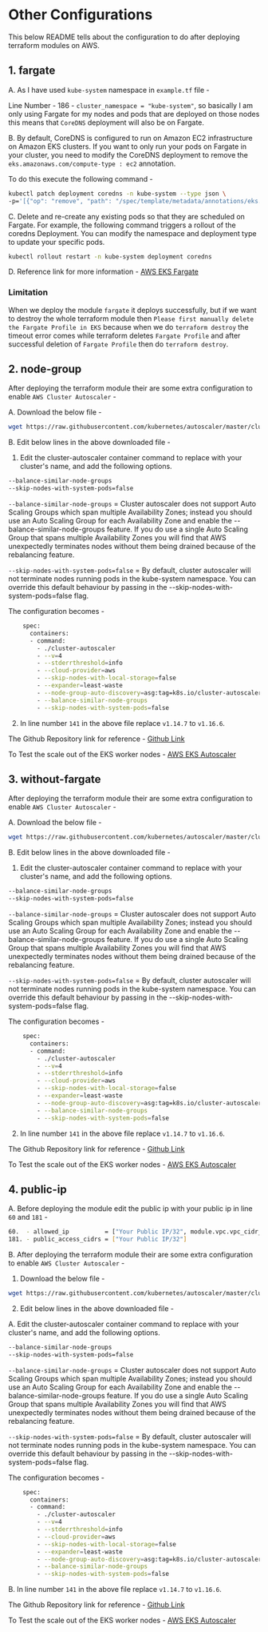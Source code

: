 # Other Configurations

This below README tells about the configuration to do after deploying terraform modules on AWS.

## 1. fargate

A. As I have used `kube-system` namespace in `example.tf` file -

Line Number - 186 - `cluster_namespace = "kube-system"`, so basically I am only using Fargate for my nodes and pods that are deployed on those nodes this means that `CoreDNS` deployment will also be on Fargate.

B. By default, CoreDNS is configured to run on Amazon EC2 infrastructure on Amazon EKS clusters. If you want to only run your pods on Fargate in your cluster, you need to modify the CoreDNS deployment to remove the `eks.amazonaws.com/compute-type : ec2` annotation.

To do this execute the following command -

```sh
kubectl patch deployment coredns -n kube-system --type json \
-p='[{"op": "remove", "path": "/spec/template/metadata/annotations/eks.amazonaws.com~1compute-type"}]'
```

C. Delete and re-create any existing pods so that they are scheduled on Fargate. For example, the following command triggers a rollout of the coredns Deployment. You can modify the namespace and deployment type to update your specific pods.

```sh
kubectl rollout restart -n kube-system deployment coredns
```

D. Reference link for more information - [AWS EKS Fargate](https://docs.aws.amazon.com/eks/latest/userguide/fargate-getting-started.html)

### Limitation

When we deploy the module `fargate` it deploys successfully, but if we want to destroy the whole terraform module then `Please first manually delete the Fargate Profile in EKS` because when we do `terraform destroy` the timeout error comes while terraform deletes `Fargate Profile` and after successful deletion of `Fargate Profile` then do `terraform destroy`.

## 2. node-group

After deploying the terraform module their are some extra configuration to enable `AWS Cluster Autoscaler` -

A. Download the below file -

```sh
wget https://raw.githubusercontent.com/kubernetes/autoscaler/master/cluster-autoscaler/cloudprovider/aws/examples/cluster-autoscaler-autodiscover.yaml
```

B. Edit below lines in the above downloaded file -

1. Edit the cluster-autoscaler container command to replace <YOUR CLUSTER NAME> with your cluster's name, and add the following options.

```sh
--balance-similar-node-groups
--skip-nodes-with-system-pods=false
```

`--balance-similar-node-groups` = Cluster autoscaler does not support Auto Scaling Groups which span multiple Availability Zones; instead you should use an Auto Scaling Group for each Availability Zone and enable the --balance-similar-node-groups feature. If you do use a single Auto Scaling Group that spans multiple Availability Zones you will find that AWS unexpectedly terminates nodes without them being drained because of the rebalancing feature.

`--skip-nodes-with-system-pods=false` = By default, cluster autoscaler will not terminate nodes running pods in the kube-system namespace. You can override this default behaviour by passing in the --skip-nodes-with-system-pods=false flag.

The configuration becomes -

```sh
    spec:
      containers:
      - command:
        - ./cluster-autoscaler
        - --v=4
        - --stderrthreshold=info
        - --cloud-provider=aws
        - --skip-nodes-with-local-storage=false
        - --expander=least-waste
        - --node-group-auto-discovery=asg:tag=k8s.io/cluster-autoscaler/enabled,k8s.io/cluster-autoscaler/<YOUR CLUSTER NAME>
        - --balance-similar-node-groups
        - --skip-nodes-with-system-pods=false
```

2. In line number `141` in the above file replace `v1.14.7` to `v1.16.6`.

The Github Repository link for reference - [Github Link](https://github.com/kubernetes/autoscaler/tree/master/cluster-autoscaler/cloudprovider/aws)

To Test the scale out of the EKS worker nodes - [AWS EKS Autoscaler](https://aws.amazon.com/premiumsupport/knowledge-center/eks-cluster-autoscaler-setup/)

## 3. without-fargate

After deploying the terraform module their are some extra configuration to enable `AWS Cluster Autoscaler` -

A. Download the below file -

```sh
wget https://raw.githubusercontent.com/kubernetes/autoscaler/master/cluster-autoscaler/cloudprovider/aws/examples/cluster-autoscaler-autodiscover.yaml
```

B. Edit below lines in the above downloaded file -

1. Edit the cluster-autoscaler container command to replace <YOUR CLUSTER NAME> with your cluster's name, and add the following options.

```sh
--balance-similar-node-groups
--skip-nodes-with-system-pods=false
```

`--balance-similar-node-groups` = Cluster autoscaler does not support Auto Scaling Groups which span multiple Availability Zones; instead you should use an Auto Scaling Group for each Availability Zone and enable the --balance-similar-node-groups feature. If you do use a single Auto Scaling Group that spans multiple Availability Zones you will find that AWS unexpectedly terminates nodes without them being drained because of the rebalancing feature.

`--skip-nodes-with-system-pods=false` = By default, cluster autoscaler will not terminate nodes running pods in the kube-system namespace. You can override this default behaviour by passing in the --skip-nodes-with-system-pods=false flag.

The configuration becomes -

```sh
    spec:
      containers:
      - command:
        - ./cluster-autoscaler
        - --v=4
        - --stderrthreshold=info
        - --cloud-provider=aws
        - --skip-nodes-with-local-storage=false
        - --expander=least-waste
        - --node-group-auto-discovery=asg:tag=k8s.io/cluster-autoscaler/enabled,k8s.io/cluster-autoscaler/<YOUR CLUSTER NAME>
        - --balance-similar-node-groups
        - --skip-nodes-with-system-pods=false
```

2. In line number `141` in the above file replace `v1.14.7` to `v1.16.6`.

The Github Repository link for reference - [Github Link](https://github.com/kubernetes/autoscaler/tree/master/cluster-autoscaler/cloudprovider/aws)

To Test the scale out of the EKS worker nodes - [AWS EKS Autoscaler](https://aws.amazon.com/premiumsupport/knowledge-center/eks-cluster-autoscaler-setup/)

## 4. public-ip

A. Before deploying the module edit the public ip with your public ip in line `60` and `181` -

```sh
60.  - allowed_ip          = ["Your Public IP/32", module.vpc.vpc_cidr_block]
181. - public_access_cidrs = ["Your Public IP/32"]
```

B. After deploying the terraform module their are some extra configuration to enable `AWS Cluster Autoscaler` -

1. Download the below file -

```sh
wget https://raw.githubusercontent.com/kubernetes/autoscaler/master/cluster-autoscaler/cloudprovider/aws/examples/cluster-autoscaler-autodiscover.yaml
```

2. Edit below lines in the above downloaded file -

A. Edit the cluster-autoscaler container command to replace <YOUR CLUSTER NAME> with your cluster's name, and add the following options.

```sh
--balance-similar-node-groups
--skip-nodes-with-system-pods=false
```

`--balance-similar-node-groups` = Cluster autoscaler does not support Auto Scaling Groups which span multiple Availability Zones; instead you should use an Auto Scaling Group for each Availability Zone and enable the --balance-similar-node-groups feature. If you do use a single Auto Scaling Group that spans multiple Availability Zones you will find that AWS unexpectedly terminates nodes without them being drained because of the rebalancing feature.

`--skip-nodes-with-system-pods=false` = By default, cluster autoscaler will not terminate nodes running pods in the kube-system namespace. You can override this default behaviour by passing in the --skip-nodes-with-system-pods=false flag.

The configuration becomes -

```sh
    spec:
      containers:
      - command:
        - ./cluster-autoscaler
        - --v=4
        - --stderrthreshold=info
        - --cloud-provider=aws
        - --skip-nodes-with-local-storage=false
        - --expander=least-waste
        - --node-group-auto-discovery=asg:tag=k8s.io/cluster-autoscaler/enabled,k8s.io/cluster-autoscaler/<YOUR CLUSTER NAME>
        - --balance-similar-node-groups
        - --skip-nodes-with-system-pods=false
```

B. In line number `141` in the above file replace `v1.14.7` to `v1.16.6`.

The Github Repository link for reference - [Github Link](https://github.com/kubernetes/autoscaler/tree/master/cluster-autoscaler/cloudprovider/aws)

To Test the scale out of the EKS worker nodes - [AWS EKS Autoscaler](https://aws.amazon.com/premiumsupport/knowledge-center/eks-cluster-autoscaler-setup/)
